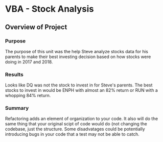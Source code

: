 # VBA - Stock Analysis
## Overview of Project
### Purpose
The purpose of this unit was the help Steve analyze stocks data for his parents to make their best investing decision based on how stocks were doing in 2017 and 2018.

### Results
Looks like DQ was not the stock to invest in for Steve's parents. The best stocks to invest in would be ENPH with almost an 82% return or RUN with a whopping 84% return.

### Summary
Refactoring adds an element of organization to your code. It also will do the same thing that your original scipt of code would do (not changing the codebase, just the structure. Some disadvatages could be potentially introducing bugs in your code that a test may not be able to catch.